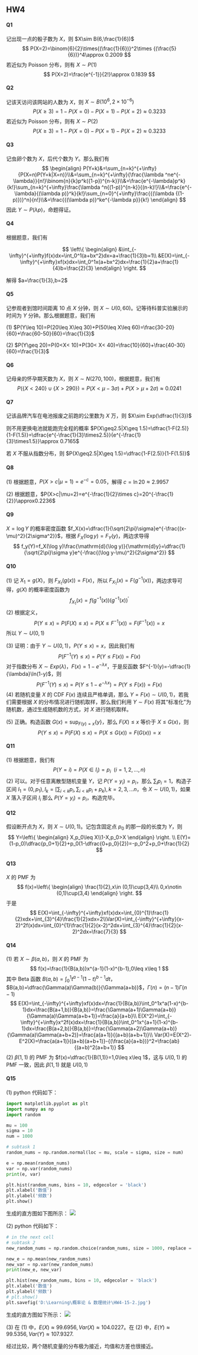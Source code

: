 ## HW4

#### Q1

记出现一点的骰子数为 $X$，则 $X\sim B(6,\frac{1}{6})$
$$
P(X=2)=\binom{6}{2}\times{(\frac{1}{6})}^2\times {(\frac{5}{6})}^4\approx 0.2009
$$
若近似为 Poisson 分布，则有 $X\sim P(1)$
$$
P(X=2)=\frac{e^{-1}}{2!}\approx 0.1839
$$

#### Q2

记该天访问该网站的人数为 $X$，则 $X\sim B(10^6,2\times 10^{-6})$
$$
P(X\geq 3)=1-P(X=0)-P(X=1)-P(X=2)\approx 0.3233
$$
若近似为 Poisson 分布，则有 $X\sim P(2)$
$$
P(X\geq 3)=1-P(X=0)-P(X=1)-P(X=2)\approx 0.3233
$$

#### Q3

记虫卵个数为 $X$，后代个数为 $Y$。那么我们有
$$
\begin{align}
P(Y=k)&=\sum_{n=k}^{+\infty}{P(X=n)P(Y=k|X=n)}\\&=\sum_{n=k}^{+\infty}{\frac{\lambda ^ne^{-\lambda}}{n!}\binom{n}{k}p^k({1-p})^{n-k}}\\&=\frac{e^{-\lambda}p^k}{k!}\sum_{n=k}^{+\infty}\frac{\lambda ^n{(1-p)}^{n-k}}{(n-k)!}\\&=\frac{e^{-\lambda}{(\lambda p)}^k}{k!}\sum_{n=0}^{+\infty}\frac{{(\lambda {(1-p)})}^n}{n!}\\&=\frac{{(\lambda p)}^ke^{-\lambda p}}{k!}
\end{align}
$$
因此 $Y\sim P(\lambda p)$，命题得证。

#### Q4

根据题意，我们有

$$
\left\{
\begin{align}
&\int_{-\infty}^{+\infty}f(x)dx=\int_0^1(a+bx^2)dx=a+\frac{1}{3}b=1\\
&E(X)=\int_{-\infty}^{+\infty}xf(x)dx=\int_0^1x(a+bx^2)dx=\frac{1}{2}a+\frac{1}{4}b=\frac{2}{3}
\end{align}
\right.
$$

解得 $a=\frac{1}{3},b=2$

#### Q5

记参观者到馆时间距离 10 点 $X$ 分钟，则 $X\sim U(0,60)$。记等待科普实验展示的时间为 $Y$ 分钟。那么根据题意，我们有

(1) $P(Y\leq 10)=P(20\leq X\leq 30)+P(50\leq X\leq 60)=\frac{30-20}{60}+\frac{60-50}{60}=\frac{1}{3}$

(2) $P(Y\geq 20)=P(0<X< 10)+P(30< X< 40)=\frac{10}{60}+\frac{40-30}{60}=\frac{1}{3}$

#### Q6

记母亲的怀孕期天数为 $X$，则 $X\sim N(270,100)$，根据题意，我们有
$$
P(\{X<240\}\cup \{X>290\})=P(X<\mu-3\sigma)+P(X>\mu+2\sigma)\approx0
.0241
$$

#### Q7

记该品牌汽车在电池报废之前跑的公里数为 $X$ 万，则 $X\sim Exp(\dfrac{1}{3})$

则不用更换电池就能跑完全程的概率 $P(X\geq2.5|X\geq 1.5)=\dfrac{1-F(2.5)}{1-F(1.5)}=\dfrac{e^{-\frac{1}{3}\times2.5}}{e^{-\frac{1}{3}\times1.5}}\approx 0.7165$

若 $X$ 不服从指数分布，则 $P(X\geq2.5|X\geq 1.5)=\dfrac{1-F(2.5)}{1-F(1.5)}$

#### Q8

(1) 根据题意，$P(X>c|\mu=1)=e^{-c}=0.05$，解得 $c=\ln 20\approx2.9957$

(2) 根据题意，$P(X>c|\mu=2)=e^{-\frac{1}{2}\times c}=20^{-\frac{1}{2}}\approx0.2236$

#### Q9

$X=\log Y$ 的概率密度函数 $f_X(x)=\dfrac{1}{\sqrt{2\pi}\sigma}e^{-\frac{(x-\mu)^2}{2\sigma^2}}$，根据 $F_X(\log y)=F_Y(y)$，两边求导得
$$
f_y(Y)=f_X(\log y)\frac{\mathrm{d}(\log y)}{\mathrm{d}y}=\dfrac{1}{\sqrt{2\pi}\sigma y}e^{-\frac{(\log y-\mu)^2}{2\sigma^2}}
$$

#### Q10

(1) 记 $X_1=g(X)$，则 $F_{X_1}(g(x))=F(x)$，所以 $F_{X_1}(x)=F(g^{-1}(x))$，两边求导可得，$g(X)$ 的概率密度函数为
$$
f_{X_1}(x)=f(g^{-1}(x))(g^{-1}(x))^{'}
$$
(2) 根据定义，
$$
P(Y\leq x)=P(F(X)\leq x)=P(X\leq F^{-1}(x))=F(F^{-1}(x))=x
$$
所以 $Y\sim U(0,1)$

(3) 证明：由于 $Y\sim U(0,1)$，$P(Y\leq x)=x$，因此我们有
$$
P(F^{-1}(Y)\leq x)=P(Y\leq F(x))=F(x)
$$
对于指数分布 $X\sim Exp(\lambda)$，$F(x)=1-e^{-\lambda x}$，于是反函数 $F^{-1}(y)=-\dfrac{1}{\lambda}\ln(1-y)$，则
$$
P(F^{-1}(Y)\leq x)=P(Y\leq1-e^{-\lambda x})=P(Y\leq F(x))=F(x)
$$
(4) 若随机变量 $X$ 的 CDF $F(x)$ 连续且严格单调，那么 $Y=F(x)\sim U(0,1)$，若我们需要根据 $X$ 的分布情况进行随机取样，那么我们利用 $Y\sim F(x)$ 将其“标准化”为随机数，通过生成随机数的方式，对 $X$ 进行随机取样。

(5) 正确。构造函数 $G(x)=\sup_{F(y)=x}\{y\}$，那么 $F(X)\leq x$ 等价于 $X\leq G(x)$，则
$$
P(Y\leq x)=P(F(X)\leq x)=P(X\leq G(x))=F(G(x))=x
$$

#### Q11

(1) 根据题意，我们有
$$
P(Y=i)=P(X\in I_i)=p_i\ \ (i=1,2,...,n)
$$
(2) 可以。对于任意离散型随机变量 $Y$，记 $P(Y=y_i)=p_i$，那么 $\sum_ip_i=1$，构造子区间 $I_1=(0,p_1),I_k=[\sum_{i<k}p_i,\sum_{i<k}p_i+p_k),k=2,3,...n$，令 $X\sim U(0,1)$，如果 $X$ 落入子区间 $I_i$ 那么 $P(Y=y_i)=p_i$，构造完毕。

#### Q12

假设断开点为 $X$，则 $X\sim U(0,1)$。记包含固定点 $p_0$ 的那一段的长度为 $Y$，则
$$
Y=\left\{
\begin{align}
X,p_0\leq X\\1-X,p_0>X
\end{align}
\right.
\\
E(Y)=(1-p_0)\dfrac{p_0+1}{2}+p_0(1-\dfrac{0+p_0}{2})=-p_0^2+p_0+\frac{1}{2}
$$

#### Q13

$X$ 的 PMF 为 
$$
f(x)=\left\{
\begin{align}
\frac{1}{2},x\in (0,1)\cup(3,4)\\
0,x\notin (0,1)\cup(3,4)
\end{align}
\right.
$$
于是
$$
E(X)=\int_{-\infty}^{+\infty}xf(x)dx=\int_{0}^{1}\frac{1}{2}xdx+\int_{3}^{4}\frac{1}{2}xdx=2\\Var(X)=\int_{-\infty}^{+\infty}(x-2)^2f(x)dx=\int_{0}^{1}\frac{1}{2}(x-2)^2dx+\int_{3}^{4}\frac{1}{2}(x-2)^2dx=\frac{7}{3}
$$

#### Q14

(1) 若 $X\sim \beta (a,b)$，则 $X$ 的 PMF 为
$$
f(x)=\frac{1}{B(a,b)}x^{a-1}(1-x)^{b-1},0\leq x\leq 1
$$
其中 Beta 函数 $B(a,b)=\int_0^1t^{a-1}(1-t)^{b-1}dt$，$B(a,b)=\dfrac{\Gamma(a)\Gamma(b)}{\Gamma(a+b)}$，$\Gamma(n)=(n-1)\Gamma(n-1)$
$$
E(X)=\int_{-\infty}^{+\infty}xf(x)dx=\frac{1}{B(a,b)}\int_0^1x^a(1-x)^{b-1}dx=\frac{B(a+1,b)}{B(a,b)}=\frac{\Gamma(a+1)\Gamma(a+b)}{\Gamma(a)\Gamma(a+b+1)}=\frac{a}{a+b}\\
E(X^2)=\int_{-\infty}^{+\infty}x^2f(x)dx=\frac{1}{B(a,b)}\int_0^1x^{a+1}(1-x)^{b-1}dx=\frac{B(a+2,b)}{B(a,b)}=\frac{\Gamma(a+2)\Gamma(a+b)}{\Gamma(a)\Gamma(a+b+2)}=\frac{a(a+1)}{(a+b)(a+b+1)}\\
Var(X)=E(X^2)-E^2(X)=\frac{a(a+1)}{(a+b)(a+b+1)}-{(\frac{a}{a+b})}^2=\frac{ab}{(a+b)^2(a+b+1)}
$$
(2) $\beta(1,1)$ 的 PMF 为 $f(x)=\dfrac{1}{B(1,1)}=1,0\leq x\leq 1$，这与 $U(0,1)$ 的 PMF 一致，因此 $\beta(1,1)$ 就是 $U(0,1)$

#### Q15

(1) python 代码如下：

```python
import matplotlib.pyplot as plt
import numpy as np
import random

mu = 100
sigma = 10
num = 1000

# subtask 1
random_nums = np.random.normal(loc = mu, scale = sigma, size = num)

e = np.mean(random_nums)
var = np.var(random_nums)
print(e, var)

plt.hist(random_nums, bins = 10, edgecolor = 'black')
plt.xlabel('数值')
plt.ylabel('频数')
plt.show()
```

生成的直方图如下图所示：
![](./HW4-15-1.jpg)

(2) python 代码如下：
```python
# in the next cell
# subtask 2
new_random_nums = np.random.choice(random_nums, size = 1000, replace = True)

new_e = np.mean(new_random_nums)
new_var = np.var(new_random_nums)
print(new_e, new_var)

plt.hist(new_random_nums, bins = 10, edgecolor = 'black')
plt.xlabel('数值')
plt.ylabel('频数')
# plt.show()
plt.savefig('D:\Learning\概率论 & 数理统计\HW4-15-2.jpg')
```

生成的直方图如下所示：
![](./HW4-15-2.jpg)

(3) 在 (1) 中，$E(X)\approx99.6956,Var(X)\approx 104.0227$。在 (2) 中，$E(Y)\approx99.5356,Var(Y)\approx 107.9327$.

经过比较，两个随机变量的分布极为接近，均值和方差也很接近。
